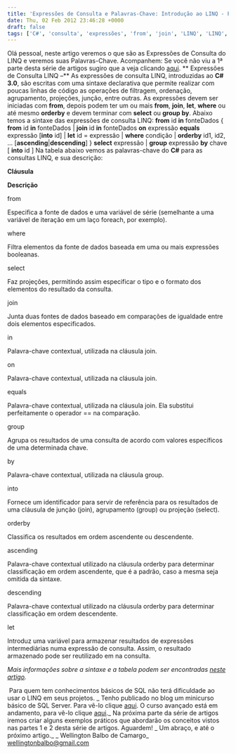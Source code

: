 ```yaml
---
title: 'Expressões de Consulta e Palavras-Chave: Introdução ao LINQ - Parte 2'
date: Thu, 02 Feb 2012 23:46:28 +0000
draft: false
tags: ['C#', 'consulta', 'expressões', 'from', 'join', 'LINQ', 'LINQ', 'orderby', 'select', 'where']
---
```


Olá pessoal, neste artigo veremos o que são as Expressões de Consulta do LINQ e veremos suas Palavras-Chave. Acompanhem: Se você não viu a 1ª parte desta série de artigos sugiro que a veja clicando [aqui](https://raphaelcardoso.com.br/csharp/conceitos-introducao-ao-linq-parte-1/). ** Expressões de Consulta LINQ –** As expressões de consulta LINQ, introduzidas ao **C# 3.0**, são escritas com uma sintaxe declarativa que permite realizar com poucas linhas de código as operações de filtragem, ordenação, agrupamento, projeções, junção, entre outras. As expressões devem ser iniciadas com **from**, depois podem ter um ou mais **from**, **join**, **let**, **where** ou até mesmo **orderby** e devem terminar com **select** ou **group by**. Abaixo temos a sintaxe das expressões de consulta LINQ: **from** id **in** fonteDados { **from** id **in** fonteDados | **join** id **in** fonteDados **on** expressão **equals** expressão \[**into** id\] | **let** id = expressão | **where** condição | **orderby** id1, id2, ... \[**ascending**|**descending**\] } **select** expressão | **group** expressão **by** chave \[ **into** id \] Na tabela abaixo vemos as palavras-chave do **C#** para as consultas LINQ, e sua descrição:

**Cláusula**

**Descrição**

from

Especifica a fonte de dados e uma variável de série (semelhante a uma variável de iteração em um laço foreach, por exemplo).

where

Filtra elementos da fonte de dados baseada em uma ou mais expressões booleanas.

select

Faz projeções, permitindo assim especificar o tipo e o formato dos elementos do resultado da consulta.

join

Junta duas fontes de dados baseado em comparações de igualdade entre dois elementos especificados.

in

Palavra-chave contextual, utilizada na cláusula join.

on

Palavra-chave contextual, utilizada na cláusula join.

equals

Palavra-chave contextual, utilizada na cláusula join. Ela substitui perfeitamente o operador == na comparação.

group

Agrupa os resultados de uma consulta de acordo com valores específicos de uma determinada chave.

by

Palavra-chave contextual, utilizada na cláusula group.

into

Fornece um identificador para servir de referência para os resultados de uma cláusula de junção (join), agrupamento (group) ou projeção (select).

orderby

Classifica os resultados em ordem ascendente ou descendente.

ascending

Palavra-chave contextual utilizado na cláusula orderby para determinar classificação em ordem ascendente, que é a padrão, caso a mesma seja omitida da sintaxe.

descending

Palavra-chave contextual utilizado na cláusula orderby para determinar classificação em ordem descendente.

let

Introduz uma variável para armazenar resultados de expressões intermediárias numa expressão de consulta. Assim, o resultado armazenado pode ser reutilizado em na consulta.

_Mais informações sobre a sintaxe e a tabela podem ser encontradas [neste artigo](http://www.devmedia.com.br/post-18217-Expressoes-de-consulta-LINQ.html)._

 Para quem tem conhecimentos básicos de SQL não terá dificuldade ao usar o LINQ em seus projetos. _ Tenho publicado no blog um minicurso básico de SQL Server. Para vê-lo clique [aqui](http://programandodotnet.wordpress.com/category/net/sql-server/basico/). O curso avançado está em andamento, para vê-lo clique [aqui](http://programandodotnet.wordpress.com/category/net/sql-server/avancado/)._ Na próxima parte da série de artigos iremos criar alguns exemplos práticos que abordarão os conceitos vistos nas partes 1 e 2 desta série de artigos. Aguardem! _ Um abraço, e até o próximo artigo._ _ Wellington Balbo de Camargo_ [wellingtonbalbo@gmail.com](mailto:wellingtonbalbo@gmail.com)
